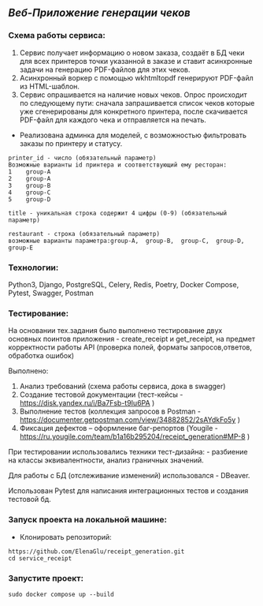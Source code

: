 ## _Веб-Приложение генерации чеков_

### Схема работы сервиса:
1. Сервис получает информацию о новом заказа, создаёт в БД чеки для всех принтеров точки указанной в заказе и ставит асинхронные задачи на генерацию PDF-файлов для этих чеков.
2. Асинхронный воркер с помощью wkhtmltopdf генерируют PDF-файл из HTML-шаблон.
3. Сервис опрашивается на наличие новых чеков. Опрос происходит по следующему пути: сначала запрашивается список чеков которые уже сгенерированы для конкретного принтера, после скачивается PDF-файл для каждого чека и отправляется на печать.

+ Реализована админка для моделей, с возможностью фильтровать заказы по принтеру и статусу.
  
``` 
printer_id - число (обязательный параметр)
Возможные варианты id принтера и соответствующий ему ресторан:
1	 group-A
2	 group-A
3	 group-B
4	 group-C
5	 group-D

title - уникальная строка содержит 4 цифры (0-9) (обязательный параметр)

restaurant - строка (обязательный параметр)
возможные варианты параметра:group-A,  group-B,  group-C,  group-D,  group-E
```

### Технологии:

Python3, Django, PostgreSQL, Celery, Redis, Poetry, Docker Compose, Pytest, Swagger, Postman

### Тестирование:

На основании тех.задания было выполнено тестирование двух основных поинтов приложения - create_receipt и get_receipt, на предмет корректности работы API (проверка полей, форматы запросов,ответов, обработка ошибок)

Выполнено:
1.	Анализ требований (схема работы сервиса, дока в swagger)
2.	Создание тестовой документации (тест-кейсы - https://disk.yandex.ru/i/Ba7Fsb-t9Iu6PA )
3.	Выполнение тестов (коллекция запросов в Postman - https://documenter.getpostman.com/view/34882852/2sAYdkFo5y )
4.	Фиксация дефектов – оформление баг-репортов (Yougile - https://ru.yougile.com/team/b1a16b295204/receipt_generation#MP-8 )

При тестировании использовались техники тест-дизайна: - разбиение на классы эквивалентности, анализ граничных значений. 

Для работы с БД (отслеживание изменений) использовался - DBeaver.

Использован Pytest для написания интеграционных тестов и создания тестовой бд.




### Запуск проекта на локальной машине:

- Клонировать репозиторий:
```
https://github.com/ElenaGlu/receipt_generation.git
cd service_receipt
```

### Запустите проект:

```
sudo docker compose up --build
```

